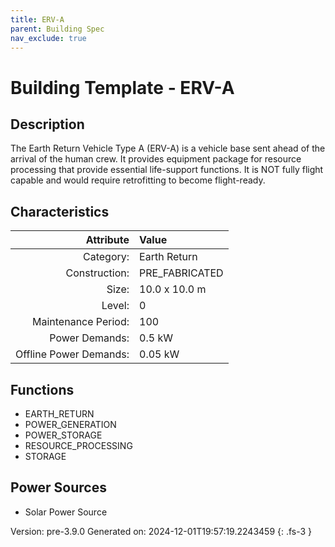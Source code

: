 ```yaml
---
title: ERV-A
parent: Building Spec
nav_exclude: true
---
```

# Building Template - ERV-A

## Description
The Earth Return Vehicle Type A (ERV-A) is a vehicle base sent ahead of the arrival of the human crew. It provides equipment package for resource processing that provide essential life-support functions. It is NOT fully flight capable and would require retrofitting to become flight-ready.

## Characteristics

| Attribute      | Value |
|--------:|:------|
|Category:|Earth Return|
|Construction:|PRE_FABRICATED|
|Size:|10.0 x 10.0 m|
|Level:|0|
|Maintenance Period:|100|
|Power Demands:|0.5 kW|
|Offline Power Demands:|0.05 kW|

## Functions
      
- EARTH_RETURN
- POWER_GENERATION
- POWER_STORAGE
- RESOURCE_PROCESSING
- STORAGE


## Power Sources
      
- Solar Power Source


Version: pre-3.9.0 Generated on: 2024-12-01T19:57:19.2243459
{: .fs-3 }